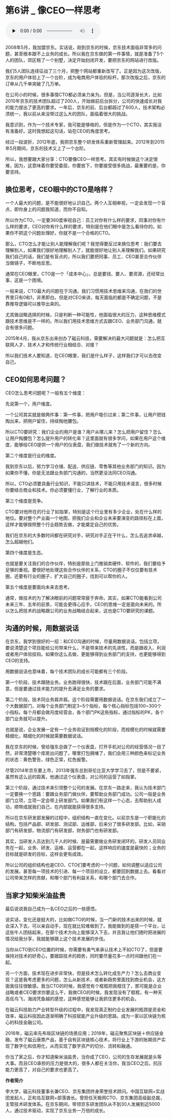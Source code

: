 # 第6讲 _ 像CEO一样思考

<audio id="audio" title="第6讲 | 像CEO一样思考" controls="" preload="none"><source id="mp3" src="https://static001.geekbang.org/resource/audio/09/d2/09ff591cfd3d3386399bbdc9127471d2.mp3"></audio>

2008年5月，我加盟京东。实话说，刚到京东的时候，京东技术面临非常多的问题，甚至根本跟不上业务的成长。所以我在京东做的第一件事情，就是准备了5个人的团队，郊区租了一个别墅，决定开始封闭开发，要把京东的网站进行改版。

我们5人团队连续征战了三个月，把整个网站都重新改写了。正是因为这次改版，京东的用户体验上了一个台阶，成为电商用户体验的标杆。那次改版之后，京东的订单从几千单突破了几万单。

在公司小的时候，很多事情CTO都必须亲力亲为。但是，当公司逐渐长大，比如2010年京东的技术团队超过了200人，开始做前后台拆分，公司的快速成长对我的能力提出了更高的要求。一年后，京东的前、后台都超过了600人，技术架构必须统一，我以前从来没带过这么大的团队，面临着很大的挑战。

我意识到，作为一个技术专家，我可能是够格的，但是作为一个CTO，其实我没有准备好。这时我想起这句话，站在CEO的角度思考。

经过一段波折，2012年底，我把京东整个研发体系重新管理起来。2012年到2015年5月期间，京东的技术又上了一个台阶。

所以，我想要跟大家分享：CTO要像CEO一样思考。其实有时候做这个决定很难，因为，这意味着你要受委屈，你要放下，你要接受很多挑战，最重要的是，你要坚持。

## 换位思考，CEO眼中的CTO是啥样？

一个人最大的问题，是不能很好地认识自己。两个人互相审视，一定会发现一个盲点，即你身上的问题我知道，而你不自知。

所以作为CTO，一定要360度审视自己：员工对你有什么样的要求，同事对你有什么样的要求，CEO对你有什么样的要求，特别是在他们眼中是怎么看待你的。如果你不把这个问题处理好，你就不是一个合格的CTO。

那么，CTO怎么才能让别人能理解我们呢？我觉得要反过来换位思考：我们要去理解别人，如果我们很好地理解别人了，就能很好地让别人来理解我们。如果研究我们自己的话，我们是有盲点的，所以我们要把同事、员工、CEO甚至合作伙伴当做镜子，不断地反思。

通常在CEO眼里，CTO是一个「成本中心」，总是要钱、要人、要资源，还经常出事，这是一个困境。

一般来说，CTO最大的问题在于沟通。我们习惯用技术思维来沟通，在我们的世界里只有0和1，非黑即白。但是对CEO来讲，每天面临的都是不确定问题，不是靠推导逻辑可以推导出来的。

尤其做战略选择的时候，只是判断一种可能性，他面临很大的压力，这种思维模式跟技术思维是不一样的。所以我们用技术思维方式去跟CEO、业务部门沟通，就会有很多问题。

2015年4月，我从京东出来创办了磁云科技，需要解决的最大问题就是：怎么把互联网人才、技术人才和传统行业相结合、对接？

所以我们技术人要知道，在CEO眼里，我们是什么样子，这样我们才可以去改变自己。

## CEO如何思考问题？

CEO怎么思考问题呢？一般有五个维度：

先说第一个，用户维度。

一个公司其实就是做两件事：第一件事，把用户吸引过来；第二件事，让用户把钱掏出来，把用户留住，持续掏他腰包。

所以CTO要研究：我们企业的用户是谁？用户从哪儿来？怎么把用户留住？怎么让用户掏腰包？怎么提升用户的转化率？这里面就有很多学问，如果在用户这个维度，能够给CEO提供一个用户的仪表盘，我们做技术就有了一个新的方向。

第二个维度是行业的维度。

我到京东以后，努力学习仓储、配送、供应链、零售等其他业务部门的知识。因为如果你不懂，你是无法跟业务部门沟通的，当然更没法同CEO沟通。

所以，CTO必须要具备行业知识，不能只讲技术，不能只用技术语言，很多时候你要结合商业和技术。你必须要懂行业，了解行业的本质。

第三个维度是竞争。

CTO要对他所在的行业了如指掌，特别是这个行业里有多少企业，处在什么样的地位。要对整个产业画一个地图，把我们企业和企业未来要演变的路径标在上面，这样才能够按照整个行业趋势去做，才能奠定自己的优势。

我们在京东的大多数时间都在研究对手，研究对手正在干什么，怎么去追求卓越，怎么超越他们。

第四个维度是生态。

也就是要关注我们的合作伙伴，特别是那些上门推销卖硬件、软件的，我们要给予足够的重视。要很好地处理这些合作伙伴的关系，CTO的圈子不仅仅要有技术圈，还要有行业的圈子，扩大自己的圈子，找到可以帮你的人。

第五个维度是要面向未来去思考。

通常，做技术的为了解决眼前的问题常常疲于奔命。其实，如果CTO能看到公司未来三年、五年的前景，可能会更得心应手。CEO的思维一定是面向未来的。所以怎么把技术的战略跟公司的业务战略结合起来，这也是CTO要研究的课题。

## 沟通的时候，用数据说话

在京东，我学到很好的一招：和CEO沟通的时候，尽量用数据说话。包括立项，要说清楚这个项目能给公司带来什么，不是带来技术的先进性，而是跟收入、利润或者用户体验挂钩。如果你这么去做，更能够得到业务部门的支持，也更能够得到CEO的支持。

用数据说话也意味着，每个技术团队的成长可能都有三个阶段。

第一个阶段，技术跟随业务。业务跑得很快，技术跟在后面，业务部门可能不满意，但是要通过技术能力的提升去满足业务的要求。

第二个阶段，技术同业务肩并肩。这个阶段需要用数据说话。在京东我们成立了一个大数据部门，对每个业务部门制定3~5个指标，每个核心指标包括100~300个小指标。每个月都会做月度经营会，各个部门PK这些指标，通过指标的PK，各个部门业务就可以提升。

也就是说，企业发展一定有一个业务验证到规模化的阶段，而规模化的时候就需要精细化，精细化的时候就需要数据说话。

我在京东的时候，曾给强东总做了一个仪表盘，打开手机对公司的经营情况一目了然，非常清楚哪个库房出问题了，哪里打包拥堵了，我们会用三种颜色来标记业务的状态：黄色警告，绿色正常，红色报警。

尽管2014年京东要上市，2013年强东总到哥伦比亚大学学习去了，但是不要紧，虽然有这么远的距离，他通过这个仪表盘，对公司的运营了如指掌。

第三个阶段，通过技术来引领整个公司的发展。在京东一路走来，我认为技术部门一定要换一个思路：要跟业务部门做伙伴，要帮助业务部门成功。公司一般是业务部门立项，立项一定会带上研发部门。如果我们有这样一个心态，去帮助别人成功，顺带成就我们自己，在内部就能获得很多支持。

所以在京东研发部发展的过程中，组织结构一直在变化。以前京东是一个职能化的结构，包括产品部、研发部、测试部、运维部，后来分了很多研发部。比如，采销部门有研发部，物流部门有研发部，财务部门也有研发部。

其实，当研发人员达到几千人的时候、是最需要做业务研发闭环的。研发人员同业务在一起，业务、研发、运维、运营都在一起，这样响应的速度是最快的；业务的目标就是研发的目标，这样会更有成效。

所以公司的组织结构也是CEO、CTO们要考虑的一个问题，如何调整以适应公司的发展。甚至每一项技术的引进、每一个项目的设立，都要回到数据上去。看看对公司带来怎样的贡献，和哪个部门有利益关系，和哪个部门去合作。

## 当家才知柴米油盐贵

最后说说我自己成为一名CEO之后的一些感悟。

说实话，变化还是挺大的，比如做CTO的时候，当一门新的技术出来的时候，就会深入下去，可以亲自动手，现在就比较难做到了。我能做到的是搭一个平台，让这些牛人团结起来，在那个技术方向上能够深入下去，并且我让他们随时把进展的情况给我分享，我就能够跟上这个技术发展的步伐。

当你从CTO到CEO位置的时候，你需要有勇气来承认技术上不如CTO了，但是要保持对技术的好奇心，要跟踪技术的趋势，同时要尽量花多一点时间跟他们在一起。

另一个方面，技术现在进步非常快，但是技术怎么转化成生产力？怎么去商业变现？这是我考虑更多的问题，怎么从新技术，或者新趋势里面找到商业机会，这方面我往往很敏感。我当CTO的时候，我感觉有个框框把我框住了，那可能是企业战略或者CEO要求你要这么干，我做CEO的时候，我发现没有了框框，有一种天高任鸟飞，海阔凭鱼越的感觉，这种感觉能够让我抓住更多的机会。

在磁云科技助力产业转型升级的过程中，我发现真正制约企业发展的瓶颈是资金和效率，磁云科技因此逐渐明确了科技赋能产业升级的思路，成为一家以区块链为核心的科技金融公司。

2016年，磁云率先布局区块链的场景应用；2018年，磁云聚焦区块链＋供应链金融，发布了磁云唐票产品，基于自有区块链核心技术，将行业上下游的账期资产实现了数字化和信用化，从而实现了数字资产的切分、流转和融通。

你当了家之后，你才知道柴米油盐贵，当你成了CEO，公司的生存发展就是头等大事。而且CEO承担的压力是很大的，很多人都在关注你，我当CEO之后，抗压能力更高了，对自己的要求也更高了。

****作者简介****

李大学，磁云科技董事长兼CEO、京东集团终身荣誉技术顾问。中国互联网+实战团发起人，正和岛互联网+部落酋长。曾担任天极网CTO、京东集团高级副总裁，主管技术研发体系。在京东期间，带领京东研发团队从不到30人发展到近5000人，通过技术驱动，实现了京东业务一万倍的成长。


